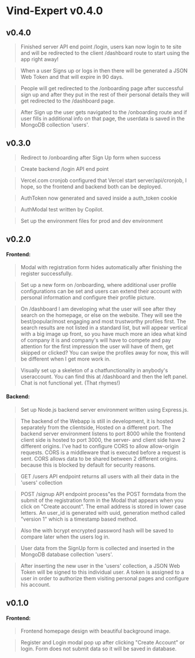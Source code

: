 # Vind-Expert v0.4.0

## v0.4.0

> Finished server API end point /login, users kan now login to te site and will be redirected to the client /dashboard route to start using the app right away!

> When a user Signs up or logs in then there will be generated a JSON Web Token and that will expire in 90 days.

> People will get redirected to the /onboarding page after successful sign up and after they put in the rest of their personal details they will get redirected to the /dashboard page.

> After Sign up the user gets navigated to the /onboarding route and if user fills in additional info on that page, the userdata is saved in the MongoDB collection 'users'.

## v0.3.0

> Redirect to /onboarding after Sign Up form when success

> Create backend /login API end point

> Vercel.com cronjob configured that Vercel start server/api/cronjob, I hope, so the frontend and backend both can be deployed.

> AuthToken now generated and saved inside a auth_token cookie

> AuthModal test written by Copilot.

> Set up the environment files for prod and dev environment

## v0.2.0

#### Frontend:

> Modal with registration form hides automatically after finishing the register successfully.

> Set up a new form on /onboarding, where additional user profile configurations can be set and users can extend their account with personal information and configure their profile picture.

> On /dashboard I am developing what the user will see after they search on the homepage, or else on the website. They will see the best/popular/most engaging and most trustworthy profiles first. The search results are not listed in a standard list, but will appear vertical with a big image up front, so you have much more an idea what kind of company it is and company's will have to compete and pay attention for the first impression the user will have of them, get skipped or clicked? You can swipe the profiles away for now, this will be different when I get more work in.

> Visually set up a skeleton of a chatfunctionality in anybody's useraccount. You can find this at /dashboard and then the left panel. Chat is not functional yet. (That rhymes!)

#### Backend:

> Set up Node.js backend server environment written using Express.js.

> The backend of the Webapp is still in development, it is hosted separately from the clientside, Hosted on a different port. The backend server environment listens to port 8000 while the frontend client side is hosted to port 3000, the server- and client side have 2 different origins. I've had to configure CORS to allow allow-origin requests. CORS is a middleware that is executed before a request is sent. CORS allows data to be shared between 2 different origins. because this is blocked by default for security reasons.

> GET /users API endpoint returns all users with all their data in the 'users' collection

> POST /signup API endpoint process"es the POST formdata from the submit of the registration form in the Modal that appears when you click on "Create account". The email address is stored in lower case letters. An user_id is generated with uuid, generation method called "version 1" which is a timestamp based method.

> Also the with bcrypt encrypted password hash will be saved to compare later when the users log in.

> User data from the SignUp form is collected and inserted in the MongoDB database collection 'users'.

> After inserting the new user in the 'users' collection, a JSON Web Token will be signed to this individual user. A token is assigned to a user in order to authorize them visiting personal pages and configure his account.

## v0.1.0

#### Frontend:

> Frontend homepage design with beautiful background image.

> Register and Login modal pop up after clicking "Create Account" or login. Form does not submit data so it will be saved in database.

>
